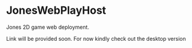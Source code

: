 # JonesWebPlayHost
Jones 2D game web deployment. 

Link will be provided soon. For now kindly check out the desktop version



